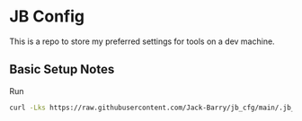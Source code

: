 # JB Config

This is a repo to store my preferred settings for tools on a dev machine.

## Basic Setup Notes

Run

```bash
curl -Lks https://raw.githubusercontent.com/Jack-Barry/jb_cfg/main/.jb_scripts/install.sh | /bin/bash
```

